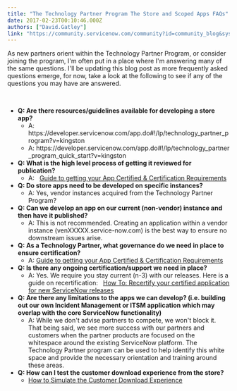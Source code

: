 ```yaml
---
title: "The Technology Partner Program The Store and Scoped Apps FAQs"
date: 2017-02-23T00:10:46.000Z
authors: ["David.Gatley"]
link: "https://community.servicenow.com/community?id=community_blog&sys_id=24ad62a9dbd0dbc01dcaf3231f961933"
---
```

<p>As new partners orient within the Technology Partner Program, or consider joining the program, I&#39;m often put in a place where I&#39;m answering many of the same questions. I&#39;ll be updating this blog post as more frequently asked questions emerge, for now, take a look at the following to see if any of the questions you may have are answered.</p>
<p> </p>
<ul><li><strong>Q: Are there resources/guidelines available for developing a store app?</strong>
<ul><li>A: https://developer.servicenow.com/app.do#!/lp/technology_partner_program?v&#61;kingston</li><li>A: https://developer.servicenow.com/app.do#!/lp/technology_partner_program_quick_start?v&#61;kingston</li></ul>
</li><li><strong>Q: What is the high level process of getting it reviewed for publication?</strong>
<ul><li>A:   <a class="jive_macro jive_macro_blogpost" title="Guide to getting your App Certified &amp; Certification Requirements" href="community?id&#61;community_blog&amp;sys_id&#61;259dea69dbd0dbc01dcaf3231f961969" rel="nofollow">Guide to getting your App Certified &amp; Certification Requirements</a></li></ul>
</li><li><strong>Q: Do store apps need to be developed on specific instances?</strong>
<ul><li>A: Yes, vendor instances acquired from the Technology Partner Program?</li></ul>
</li><li><strong>Q: Can we develop an app on our current (non-vendor) instance and then have it published?</strong>
<ul><li>A: This is not recommended. Creating an application within a vendor instance (venXXXXX.service-now.com) is the best way to ensure no downstream issues arise.</li></ul>
</li><li><strong>Q: As a Technology Partner, what governance do we need in place to ensure certification?</strong>
<ul><li>A: <a class="jive_macro jive_macro_blogpost" title="Guide to getting your App Certified &amp; Certification Requirements" href="community?id&#61;community_blog&amp;sys_id&#61;259dea69dbd0dbc01dcaf3231f961969" rel="nofollow">Guide to getting your App Certified &amp; Certification Requirements</a></li></ul>
</li><li><strong>Q: Is there any ongoing certification/support we need in place?</strong>
<ul><li>A: Yes. We require you stay current (n-3) with our releases. Here is a guide on recertification:   <a class="jive_macro jive_macro_blogpost" title="How To: Recertify your certified application for new ServiceNow releases" href="community?id&#61;community_blog&amp;sys_id&#61;2aedaee9dbd0dbc01dcaf3231f9619f4" rel="nofollow">How To: Recertify your certified application for new ServiceNow releases</a></li></ul>
</li><li><strong>Q: Are there any limitations to the apps we can develop? (i.e. building out our own Incident Management or ITSM application which may overlap with the core ServiceNow functionality)</strong>
<ul><li>A: While we don&#39;t advise partners to compete, we won&#39;t block it. That being said, we see more success with our partners and customers when the partner products are focused on the whitespace around the existing ServiceNow platform. The Technology Partner program can be used to help identify this white space and provide the necessary orientation and training around these areas.</li></ul>
</li><li><strong>Q: How can I test the customer download experience from the store?</strong>
<ul><li><a class="jive_macro jive_macro_blogpost" title="How to Simulate the Customer Download Experience" href="community?id&#61;community_blog&amp;sys_id&#61;df7ce2e1dbd0dbc01dcaf3231f96198d" rel="nofollow">How to Simulate the Customer Download Experience</a></li></ul>
</li></ul>